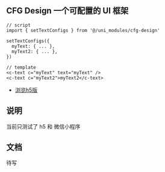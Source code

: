 ## CFG Design 一个可配置的 UI 框架
```
// script
import { setTextConfigs } from '@/uni_modules/cfg-design'

setTextConfigs({
  myText: { ... },
  myText2: { ... },
})

// template
<c-text c="myText" text="myText" />
<c-text c="myText2">myText2</c-text>
```

* [浏览h5版](https://cfg-design.github.io/cfgd-uniapp3)

## 说明
当前只测试了 h5 和 微信小程序

## 文档
待写
